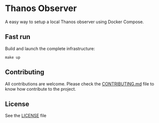 
# Thanos Observer

A easy way to setup a local Thanos observer using Docker Compose.

## Fast run

Build and launch the complete infrastructure:

```
make up
```

## Contributing

All contributions are welcome. Please check the [CONTRIBUTING.md](./CONTRIBUTING.md) file to know how contribute to the project.

## License

See the [LICENSE](./LICENSE) file
